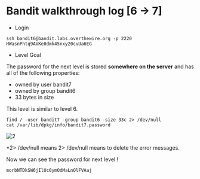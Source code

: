 # Bandit walkthrough log [6 -> 7]

- Login

```
ssh bandit6@bandit.labs.overthewire.org -p 2220
HWasnPhtq9AVKe0dmk45nxy20cvUa6EG
```

- Level Goal

The password for the next level is stored **somewhere on the server** and has all of the following properties:

- owned by user bandit7
- owned by group bandit6
- 33 bytes in size

This level is similar to level 6.

```
find / -user bandit7 -group bandit6 -size 33c 2> /dev/null
cat /var/lib/dpkg/info/bandit7.password
```

![2](https://github.com/Narthy0301/Narthy0301.github.io/assets/172380852/f24d0383-bfff-4fae-9282-cad915578031) 

*2> /dev/null means 2> /dev/null means to delete the error messages.



Now we can see the password for next level !

```
morbNTDkSW6jIlUc0ymOdMaLnOlFVAaj
```

